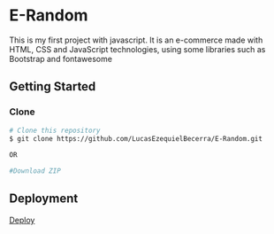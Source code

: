 
# E-Random

This is my first project with javascript. It is an e-commerce made with HTML, CSS and JavaScript technologies, using some libraries such as Bootstrap and fontawesome


## Getting Started

### Clone


```bash
# Clone this repository
$ git clone https://github.com/LucasEzequielBecerra/E-Random.git
 
OR

#Download ZIP
```


## Deployment

[Deploy](https://e-random.vercel.app/)
